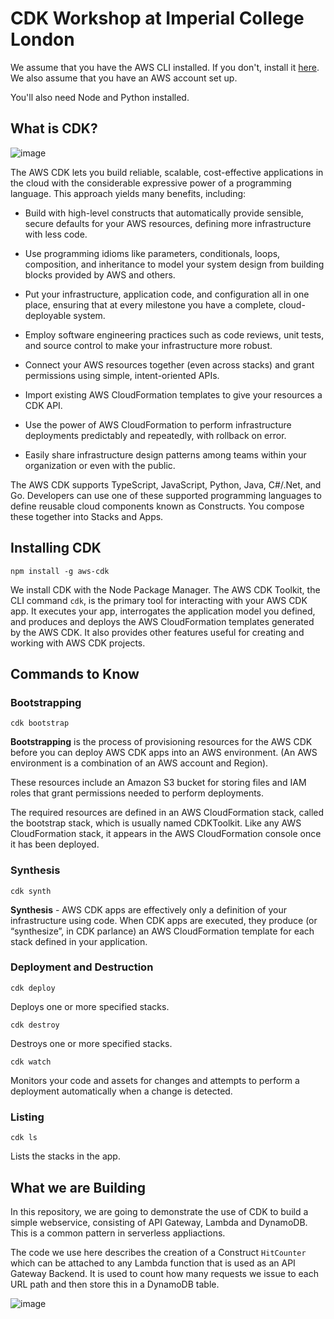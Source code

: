 # CDK Workshop at Imperial College London

We assume that you have the AWS CLI installed. If you don't, install it [here](https://docs.aws.amazon.com/cli/latest/userguide/getting-started-install.html). We also assume that you have an AWS account set up.    

You'll also need Node and Python installed.  

## What is CDK?

![image](\cdkworkshoppy\assets\AppStacks.png)

The AWS CDK lets you build reliable, scalable, cost-effective applications in the cloud with the considerable expressive power of a programming language. This approach yields many benefits, including:

- Build with high-level constructs that automatically provide sensible, secure defaults for your AWS resources, defining more infrastructure with less code.

- Use programming idioms like parameters, conditionals, loops, composition, and inheritance to model your system design from building blocks provided by AWS and others.

- Put your infrastructure, application code, and configuration all in one place, ensuring that at every milestone you have a complete, cloud-deployable system.

- Employ software engineering practices such as code reviews, unit tests, and source control to make your infrastructure more robust.

- Connect your AWS resources together (even across stacks) and grant permissions using simple, intent-oriented APIs.

- Import existing AWS CloudFormation templates to give your resources a CDK API.

- Use the power of AWS CloudFormation to perform infrastructure deployments predictably and repeatedly, with rollback on error.

- Easily share infrastructure design patterns among teams within your organization or even with the public.

The AWS CDK supports TypeScript, JavaScript, Python, Java, C#/.Net, and Go. Developers can use one of these supported programming languages to define reusable cloud components known as Constructs. You compose these together into Stacks and Apps.  

## Installing CDK

`npm install -g aws-cdk`  

We install CDK with the Node Package Manager. The AWS CDK Toolkit, the CLI command `cdk`, is the primary tool for interacting with your AWS CDK app. It executes your app, interrogates the application model you defined, and produces and deploys the AWS CloudFormation templates generated by the AWS CDK. It also provides other features useful for creating and working with AWS CDK projects.  

## Commands to Know

### Bootstrapping

`cdk bootstrap`  

**Bootstrapping** is the process of provisioning resources for the AWS CDK before you can deploy AWS CDK apps into an AWS environment. (An AWS environment is a combination of an AWS account and Region).  

These resources include an Amazon S3 bucket for storing files and IAM roles that grant permissions needed to perform deployments.  

The required resources are defined in an AWS CloudFormation stack, called the bootstrap stack, which is usually named CDKToolkit. Like any AWS CloudFormation stack, it appears in the AWS CloudFormation console once it has been deployed.  

### Synthesis

`cdk synth`  

**Synthesis** - AWS CDK apps are effectively only a definition of your infrastructure using code. When CDK apps are executed, they produce (or “synthesize”, in CDK parlance) an AWS CloudFormation template for each stack defined in your application.  

### Deployment and Destruction

`cdk deploy`  

Deploys one or more specified stacks.  

`cdk destroy`  
	
Destroys one or more specified stacks.  

`cdk watch`

Monitors your code and assets for changes and attempts to perform a deployment automatically when a change is detected.  

### Listing

`cdk ls`  

Lists the stacks in the app.  

## What we are Building

In this repository, we are going to demonstrate the use of CDK to build a simple webservice, consisting of API Gateway, Lambda and DynamoDB. This is a common pattern in serverless appliactions.  

The code we use here describes the creation of a Construct `HitCounter` which can be attached to any Lambda function that is used as an API Gateway Backend. It is used to count how many requests we issue to each URL path and then store this in a DynamoDB table.  

![image](\cdkworkshoppy\assets\hit-counter.png)

